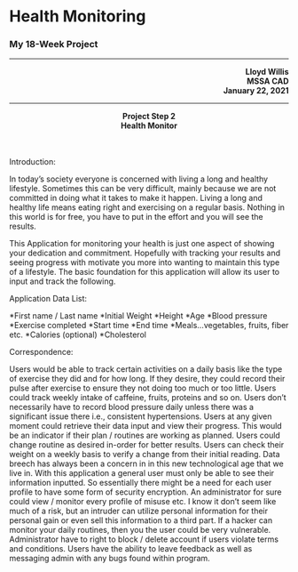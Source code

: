 # Health Monitoring
### My 18-Week Project

---

<p align="right">
<b>Lloyd Willis</b><br>
<b>MSSA CAD</b><br>
<b>January 22, 2021</b><br>
</p>

---

<p align="center">
  <b>Project Step 2</b><br>
  <b>Health Monitor</b><br>
  <br><br> 
</p>

Introduction:
	
In today’s society everyone is concerned with living a long and healthy lifestyle.
Sometimes this can be very difficult, mainly because we are not committed in doing what it takes to make it happen.
Living a long and healthy life means eating right and exercising on a regular basis.
Nothing in this world is for free, you have to put in the effort and you will see the results.
	
This Application for monitoring your health is just one aspect of showing your dedication and commitment.
Hopefully with tracking your results and seeing progress with motivate you more into wanting to maintain this type of a lifestyle. 
The basic foundation for this application will allow its user to input and track the following.
	
Application Data List:
	
*First name / Last name
*Initial Weight
*Height
*Age
*Blood pressure
*Exercise completed 
*Start time
*End time
*Meals…vegetables, fruits, fiber etc.
*Calories (optional)
*Cholesterol

Correspondence:
      
Users would be able to track certain activities on a daily basis like the type of exercise they did and for how long.
If they desire, they could record their pulse after exercise to ensure they not doing too much or too little.
Users could track weekly intake of caffeine, fruits, proteins and so on.
Users don’t necessarily have to record blood pressure daily unless there was a significant issue there i.e., consistent hypertensions.
Users at any given moment could retrieve their data input and view their progress.
This would be an indicator if their plan / routines are working as planned.
Users could change routine as desired in-order for better results.
Users can check their weight on a weekly basis to verify a change from their initial reading.
Data breech has always been a concern in in this new technological age that we live in.
With this application a general user must only be able to see their information inputted.
So essentially there might be a need for each user profile to have some form of security encryption.
An administrator for sure could view / monitor every profile of misuse etc.
I know it don’t seem like much of a risk, but an intruder can utilize personal information for their personal gain or even sell this information to a third part.
If a hacker can monitor your daily routines, then you the user could be very vulnerable.
Administrator have to right to block / delete account if users violate terms and conditions. 
Users have the ability to leave feedback as well as messaging admin with any bugs found within program.

